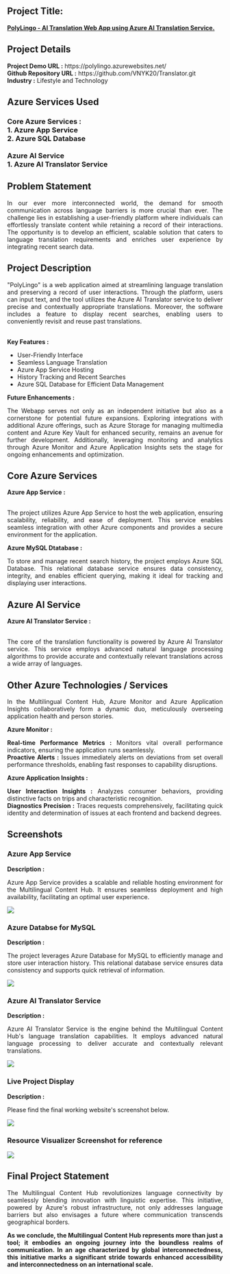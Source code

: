 <h2>Project Title:</h2><b><a href="https://polylingo.azurewebsites.net/">PolyLingo - AI Translation Web App using Azure AI Translation Service.</b></a>
<br>
<h2>Project Details</h2>
<b>Project Demo URL :</b> https://polylingo.azurewebsites.net/ <br>
<b>Github Repository URL :</b> https://github.com/VNYK20/Translator.git <br>
<b>Industry :</b> Lifestyle and Technology<br>
<h2>Azure Services Used</h2>
<h3>
Core Azure Services : <br>
1. Azure App Service <br>
2. Azure SQL Database <br> <br>
Azure AI Service <br>
1. Azure AI Translator Service
</h3>
<h2>Problem Statement</h2>
<p align="justify">In our ever more interconnected world, the demand for smooth communication across language barriers is more crucial than ever. The challenge lies in establishing a user-friendly platform where individuals can effortlessly translate content while retaining a record of their interactions. The opportunity is to develop an efficient, scalable solution that caters to language translation requirements and enriches user experience by integrating recent search data.</p>
<h2>Project Description</h2>
<p align="justify">"PolyLingo" is a web application aimed at streamlining language translation and preserving a record of user interactions. Through the platform, users can input text, and the tool utilizes the Azure AI Translator service to deliver precise and contextually appropriate translations. Moreover, the software includes a feature to display recent searches, enabling users to conveniently revisit and reuse past translations.</p><br>
<b>Key Features :</b>
<ul>
    <li>User-Friendly Interface</li>
    <li>Seamless Language Translation</li>
    <li>Azure App Service Hosting</li>
    <li>History Tracking and Recent Searches</li>
    <li>Azure SQL Database for Efficient Data Management</li>
</ul>
<b>Future Enhancements :</b><br>
<p align="justify">The Webapp serves not only as an independent initiative but also as a cornerstone for potential future expansions. Exploring integrations with additional Azure offerings, such as Azure Storage for managing multimedia content and Azure Key Vault for enhanced security, remains an avenue for further development. Additionally, leveraging monitoring and analytics through Azure Monitor and Azure Application Insights sets the stage for ongoing enhancements and optimization.</p>
<h2>Core Azure Services</h2>
<b>Azure App Service :</b><br><p align="justify"><br>The project utilizes Azure App Service to host the web application, ensuring scalability, reliability, and ease of deployment. This service enables seamless integration with other Azure components and provides a secure environment for the application.</p>

<b>Azure MySQL Dtatabase :</b><br><p align="justify">To store and manage recent search history, the project employs Azure SQL Database. This relational database service ensures data consistency, integrity, and enables efficient querying, making it ideal for tracking and displaying user interactions.</p>
<h2>Azure AI Service</h2>
<b>Azure AI Translator Service :</b><br><br><p align="justify">The core of the translation functionality is powered by Azure AI Translator service. This service employs advanced natural language processing algorithms to provide accurate and contextually relevant translations across a wide array of languages.</p>
<h2>Other Azure Technologies / Services</h2>
<p align="justify">In the Multilingual Content Hub, Azure Monitor and Azure Application Insights collaboratively form a dynamic duo, meticulously overseeing application health and person stories.</p>

<b>Azure Monitor :</b><p align="justify"><b>Real-time Performance Metrics :</b> Monitors vital overall performance indicators, ensuring the application runs seamlessly.<br>
<b>Proactive Alerts :</b> Issues immediately alerts on deviations from set overall performance thresholds, enabling fast responses to capability disruptions.</p>
<b>Azure Application Insights :</b><p align="justify">
<b>User Interaction Insights :</b> Analyzes consumer behaviors, providing distinctive facts on trips and characteristic recognition.<br>
<b>Diagnostics Precision :</b> Traces requests comprehensively, facilitating quick identity and determination of issues at each frontend and backend degrees.

<h2>Screenshots</h2>
<h3>Azure App Service</h3>
<b>Description :</b><p align="justify">Azure App Service provides a scalable and reliable hosting environment for the Multilingual Content Hub. It ensures seamless deployment and high availability, facilitating an optimal user experience.</p>
<img src="https://github.com/vaibhavshejwal/Translator/blob/main/Appservice.png"></img><br>
<h3>Azure Databse for MySQL</h3>
<b>Description :</b><p align="justify"> The project leverages Azure Database for MySQL to efficiently manage and store user interaction history. This relational database service ensures data consistency and supports quick retrieval of information.</p>
<img src="https://github.com/vaibhavshejwal/Translator/blob/main/aidbaz%20DB.png"></img><br>
<h3>Azure AI Translator Service</h3>
<b>Description :</b><p align="justify">Azure AI Translator Service is the engine behind the Multilingual Content Hub's language translation capabilities. It employs advanced natural language processing to deliver accurate and contextually relevant translations.</p>
<img src="https://github.com/vaibhavshejwal/Translator/blob/main/Translatorservice.png"></img><br>
<h3>Live Project Display</h3>
<b>Description :</b><p align="justify">Please find the final working website's screenshot below.</p>
<img src="https://github.com/vaibhavshejwal/Translator/blob/main/Website.png"></img>

<h3>Resource Visualizer Screenshot for reference</h3>
<img src="https://github.com/vaibhavshejwal/Translator/blob/main/Resources.png"></img>

<h2>Final Project Statement</h2>
<p align="justify">
The Multilingual Content Hub revolutionizes language connectivity by seamlessly blending innovation with linguistic expertise. This initiative, powered by Azure's robust infrastructure, not only addresses language barriers but also envisages a future where communication transcends geographical borders.</p>
<p align="justify">
<b>As we conclude, the Multilingual Content Hub represents more than just a tool; it embodies an ongoing journey into the boundless realms of communication. In an age characterized by global interconnectedness, this initiative marks a significant stride towards enhanced accessibility and interconnectedness on an international scale.</b>
</p>
